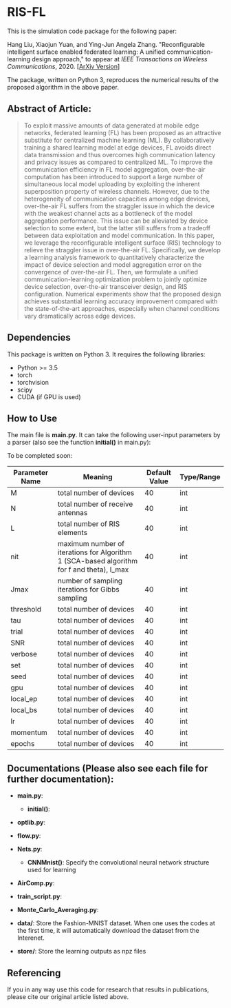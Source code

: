 # RIS-FL

This is the simulation code package for the following paper:

Hang Liu, Xiaojun Yuan, and Ying-Jun Angela Zhang. "Reconfigurable intelligent surface enabled federated learning: A unified communication-learning design approach," to appear at *IEEE Transactions on Wireless Communications*, 2020. [[ArXiv Version](https://arxiv.org/abs/2011.10282)]

The package, written on Python 3, reproduces the numerical results of the proposed algorithm in the above paper.


## Abstract of Article:

> To exploit massive amounts of data generated at mobile edge networks, federated learning (FL) has been proposed as an attractive substitute for centralized machine learning (ML). By collaboratively training a shared learning model at edge devices, FL avoids direct data transmission and thus overcomes high communication latency and privacy issues as compared to centralized ML. To improve the communication efficiency in FL model aggregation, over-the-air computation has been introduced to support a large number of simultaneous local model uploading by exploiting the inherent superposition property of wireless channels. However, due to the heterogeneity of communication capacities among edge devices, over-the-air FL suffers from the straggler issue in which the device with the weakest channel acts as a bottleneck of the model aggregation performance. This issue can be alleviated by device selection to some extent, but the latter still suffers from a tradeoff between data exploitation and model communication. In this paper, we leverage the reconfigurable intelligent surface (RIS) technology to relieve the straggler issue in over-the-air FL. Specifically, we develop a learning analysis framework to quantitatively characterize the impact of device selection and model aggregation error on the convergence of over-the-air FL. Then, we formulate a unified communication-learning optimization problem to jointly optimize device selection, over-the-air transceiver design, and RIS configuration. Numerical experiments show that the proposed design achieves substantial learning accuracy improvement compared with the state-of-the-art approaches, especially when channel conditions vary dramatically across edge devices.

 
## Dependencies
This package is written on Python 3. It requires the following libraries:
* Python >= 3.5
* torch
* torchvision
* scipy
* CUDA (if GPU is used)

## How to Use
The main file is **main.py**. It can take the following user-input parameters by a parser (also see the function **initial()** in main.py):

To be completed soon:

| Parameter Name  | Meaning| Default Value| Type/Range |
| ---------- | -----------|-----------|-----------|
| M   | total number of devices   |40   |int   |
| N   | total number of receive antennas   |40   |int   |
| L   | total number of RIS elements   |40   |int   |
| nit   | maximum number of iterations for Algorithm 1 (SCA-based algorithm for f and theta), I_max   |40   |int   |
| Jmax   | number of sampling iterations for Gibbs sampling   |40   |int   |
| threshold   | total number of devices   |40   |int   |
| tau   | total number of devices   |40   |int   |
| trial   | total number of devices   |40   |int   |
| SNR   | total number of devices   |40   |int   |
| verbose   | total number of devices   |40   |int   |
| set   | total number of devices   |40   |int   |
| seed   | total number of devices   |40   |int   |
|  gpu  | total number of devices   |40   |int   |
| local_ep   | total number of devices   |40   |int   |
| local_bs   | total number of devices   |40   |int   |
| lr   | total number of devices   |40   |int   |
| momentum   | total number of devices   |40   |int   |
| epochs   | total number of devices   |40   |int   |

## Documentations (Please also see each file for further documentation):

* __main.py__:
    * __initial()__:
    
* __optlib.py__:
* __flow.py__: 
* __Nets.py__: 
    * __CNNMnist()__: Specify the convolutional neural network structure used for learning
* __AirComp.py__:
* __train_script.py__:
* __Monte_Carlo_Averaging.py__:
* __data/__: Store the Fashion-MNIST dataset. When one uses the codes at the first time, it will automatically download the dataset from the Interenet.
* __store/__: Store the learning outputs as npz files
  


## Referencing

If you in any way use this code for research that results in publications, please cite our original article listed above.


